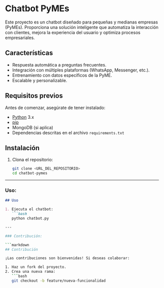 # Chatbot PyMEs

Este proyecto es un chatbot diseñado para pequeñas y medianas empresas (PyMEs). Proporciona una solución inteligente que automatiza la interacción con clientes, mejora la experiencia del usuario y optimiza procesos empresariales.

## Características

- Respuesta automática a preguntas frecuentes.
- Integración con múltiples plataformas (WhatsApp, Messenger, etc.).
- Entrenamiento con datos específicos de la PyME.
- Escalable y personalizable.

## Requisitos previos

Antes de comenzar, asegúrate de tener instalado:

- [Python](https://www.python.org/) 3.x
- [pip](https://pip.pypa.io/en/stable/)
- MongoDB (si aplica)
- Dependencias descritas en el archivo `requirements.txt`

## Instalación

1. Clona el repositorio:
   ```bash
   git clone <URL_DEL_REPOSITORIO>
   cd chatbot-pymes

---

### Uso:

```markdown
## Uso

1. Ejecuta el chatbot:
   ```bash
   python chatbot.py

---

### Contribución:

```markdown
## Contribución

¡Las contribuciones son bienvenidas! Si deseas colaborar:

1. Haz un fork del proyecto.
2. Crea una nueva rama:
   ```bash
   git checkout -b feature/nueva-funcionalidad

